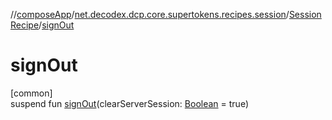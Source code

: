 //[composeApp](../../../index.md)/[net.decodex.dcp.core.supertokens.recipes.session](../index.md)/[SessionRecipe](index.md)/[signOut](sign-out.md)

# signOut

[common]\
suspend fun [signOut](sign-out.md)(clearServerSession: [Boolean](https://kotlinlang.org/api/latest/jvm/stdlib/kotlin/-boolean/index.html) = true)
